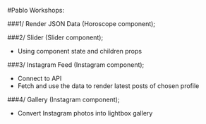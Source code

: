 #Pablo Workshops:


###1/ Render JSON Data (Horoscope component);

###2/ Slider (Slider component);
- Using component state and children props

###3/ Instagram Feed (Instagram component);
- Connect to API
- Fetch and use the data to render latest posts of chosen profile

###4/ Gallery (Instagram component);
- Convert Instagram photos into lightbox gallery